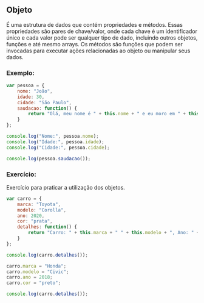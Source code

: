 ## Objeto
É uma estrutura de dados que contém propriedades e métodos. Essas propriedades são pares de chave/valor, onde cada chave é um identificador único e cada valor pode ser qualquer tipo de dado, incluindo outros objetos, funções e até mesmo arrays. Os métodos são funções que podem ser invocadas para executar ações relacionadas ao objeto ou manipular seus dados. 

### Exemplo:
```javascript
var pessoa = {
    nome: "João",
    idade: 30,
    cidade: "São Paulo",
    saudacao: function() {
        return "Olá, meu nome é " + this.nome + " e eu moro em " + this.cidade + ".";
    }
};

console.log("Nome:", pessoa.nome);
console.log("Idade:", pessoa.idade);
console.log("Cidade:", pessoa.cidade);

console.log(pessoa.saudacao());
```

### Exercício:
Exercício para praticar a utilização dos objetos.

```javascript
var carro = {
    marca: "Toyota",
    modelo: "Corolla",
    ano: 2020,
    cor: "prata",
    detalhes: function() {
        return "Carro: " + this.marca + " " + this.modelo + ", Ano: " + this.ano + ", Cor: " + this.cor;
    }
};

console.log(carro.detalhes());

carro.marca = "Honda";
carro.modelo = "Civic";
carro.ano = 2018;
carro.cor = "preto";

console.log(carro.detalhes());
```